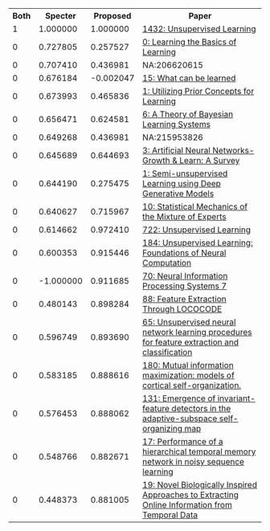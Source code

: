 <html><table><tr>
<th>Both</th>
<th>Specter</th>
<th>Proposed</th>
<th>Paper</th>
</tr>
<tr>
<td>1</td>
<td>1.000000</td>
<td>1.000000</td>
<td><a href="https://www.semanticscholar.org/paper/d62bcde418144411068d5b09952090962fbc05f6">1432: Unsupervised Learning</a></td>
</tr>
<tr>
<td>0</td>
<td>0.727805</td>
<td>0.257527</td>
<td><a href="https://www.semanticscholar.org/paper/629249e08ca9ca2f9650fa4e33d56a3efe4c3d18">0: Learning the Basics of Learning</a></td>
</tr>
<tr>
<td>0</td>
<td>0.707410</td>
<td>0.436981</td>
<td>NA:206620615</td>
</tr>
<tr>
<td>0</td>
<td>0.676184</td>
<td>-0.002047</td>
<td><a href="https://www.semanticscholar.org/paper/5743b30bf8fcffcb52de0bc425271e6bd8ac5183">15: What can be learned</a></td>
</tr>
<tr>
<td>0</td>
<td>0.673993</td>
<td>0.465836</td>
<td><a href="https://www.semanticscholar.org/paper/45a2976f8faf2909b7f420829dadf4589e078003">1: Utilizing Prior Concepts for Learning</a></td>
</tr>
<tr>
<td>0</td>
<td>0.656471</td>
<td>0.624581</td>
<td><a href="https://www.semanticscholar.org/paper/54bdf52ec9efa1cf8dd08354248ae3e7d0672afa">6: A Theory of Bayesian Learning Systems</a></td>
</tr>
<tr>
<td>0</td>
<td>0.649268</td>
<td>0.436981</td>
<td>NA:215953826</td>
</tr>
<tr>
<td>0</td>
<td>0.645689</td>
<td>0.644693</td>
<td><a href="https://www.semanticscholar.org/paper/75700daf7650668f682592675b08161d90a06e92">3: Artificial Neural Networks- Growth & Learn: A Survey</a></td>
</tr>
<tr>
<td>0</td>
<td>0.644190</td>
<td>0.275475</td>
<td><a href="https://www.semanticscholar.org/paper/7352f7bda331673b8aaff347e564e708c3c23fd4">1: Semi-unsupervised Learning using Deep Generative Models</a></td>
</tr>
<tr>
<td>0</td>
<td>0.640627</td>
<td>0.715967</td>
<td><a href="https://www.semanticscholar.org/paper/8215835b7713199247c5a582e99a8ceaab4658e6">10: Statistical Mechanics of the Mixture of Experts</a></td>
</tr>
<tr>
<td>0</td>
<td>0.614662</td>
<td>0.972410</td>
<td><a href="https://www.semanticscholar.org/paper/910e7e2c7bd2aa6202271391e1fff99171ad2c6b">722: Unsupervised Learning</a></td>
</tr>
<tr>
<td>0</td>
<td>0.600353</td>
<td>0.915446</td>
<td><a href="https://www.semanticscholar.org/paper/934d962183f100b9a7226efec508c830ce6b325a">184: Unsupervised Learning: Foundations of Neural Computation</a></td>
</tr>
<tr>
<td>0</td>
<td>-1.000000</td>
<td>0.911685</td>
<td><a href="https://www.semanticscholar.org/paper/c6d1d314786e40a552f1902d0da9b7c128accc91">70: Neural Information Processing Systems 7</a></td>
</tr>
<tr>
<td>0</td>
<td>0.480143</td>
<td>0.898284</td>
<td><a href="https://www.semanticscholar.org/paper/a1c9b33100566fb8e40f86a56ef47b0cc95152b6">88: Feature Extraction Through LOCOCODE</a></td>
</tr>
<tr>
<td>0</td>
<td>0.596749</td>
<td>0.893690</td>
<td><a href="https://www.semanticscholar.org/paper/e60ea228d307abd287d7315473510777dddb3c47">65: Unsupervised neural network learning procedures for feature extraction and classification</a></td>
</tr>
<tr>
<td>0</td>
<td>0.583185</td>
<td>0.888616</td>
<td><a href="https://www.semanticscholar.org/paper/705ac0caa9b3704b09758cb12a0d2b9e34f27767">180: Mutual information maximization: models of cortical self-organization.</a></td>
</tr>
<tr>
<td>0</td>
<td>0.576453</td>
<td>0.888062</td>
<td><a href="https://www.semanticscholar.org/paper/12cb553fdcad05b2f36f4fb314873e794b3afa1c">131: Emergence of invariant-feature detectors in the adaptive-subspace self-organizing map</a></td>
</tr>
<tr>
<td>0</td>
<td>0.548766</td>
<td>0.882671</td>
<td><a href="https://www.semanticscholar.org/paper/7d1c1d50c5016140932e0e973c49ebbf9a6b9d19">17: Performance of a hierarchical temporal memory network in noisy sequence learning</a></td>
</tr>
<tr>
<td>0</td>
<td>0.448373</td>
<td>0.881005</td>
<td><a href="https://www.semanticscholar.org/paper/4cf92daa2c7c95bdbe7e403c218a55ea441bf3ad">19: Novel Biologically Inspired Approaches to Extracting Online Information from Temporal Data</a></td>
</tr>
</table></html>
